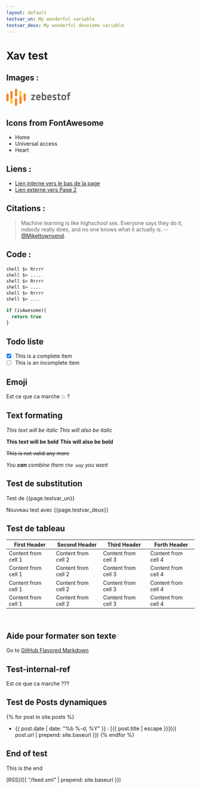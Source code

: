 ```yaml
---
layout: default
testvar_un: My wonderful variable
testvar_deux: My wonderful deuxieme variable
---
```


# Xav test

## Images : 

![zbo logo](images/logo.png)

## Icons from FontAwesome

  - <i class='fa fa-home'></i> Home
  - <i class='fa fa-universal-access'></i> Universal access
  - <i class='fa fa-heart'></i> Heart 

## Liens : 

- [Lien interne vers le bas de la page](#test-internal-ref)
- [Lien externe vers Page 2](pages/page2.html)

## Citations :

>Machine learning is like highschool sex. Everyone says they do it, nobody really does, and no one knows what it actually is.
>-- [@Mikettownsend](https://twitter.com/Mikettownsend/status/780453119238955008).

## Code : 

    shell $> Rrrrr
    shell $> ....
    shell $> Rrrrr
    shell $> ....
    shell $> Rrrrr
    shell $> ....

```javascript
if (isAwesome){
  return true
}
```
## Todo liste

- [x] This is a complete item
- [ ] This is an incomplete item

## Emoji 

Est ce que ca marche :boom: ?

## Text formating 

*This text will be italic*
_This will also be italic_

**This text will be bold**
__This will also be bold__

~~This is not valid any more~~

_You **can** combine them ```the way``` you want_


## Test de substitution 

Test de {{page.testvar_un}}

Nouveau test avec {{page.testvar_deux}}

## Test de tableau

First Header | Second Header | Third Header | Forth Header
------------ | ------------- | ------------ | -------------
Content from cell 1 | Content from cell 2 | Content from cell 3 | Content from cell 4
Content from cell 1 | Content from cell 2 | Content from cell 3 | Content from cell 4
Content from cell 1 | Content from cell 2 | Content from cell 3 | Content from cell 4
Content from cell 1 | Content from cell 2 | Content from cell 3 | Content from cell 4


&nbsp;

## Aide pour formater son texte 

Go to [GitHub Flavored Markdown](https://guides.github.com/features/mastering-markdown/)

## Test-internal-ref

Est ce que ca marche ???

## Test de Posts dynamiques 

{% for post in site.posts %}
- {{ post.date | date: "%b %-d, %Y" }} : [{{ post.title | escape }}]({{ post.url | prepend: site.baseurl }})
{% endfor %}

## End of test

This is the end

[RSS]({{ "/feed.xml" | prepend: site.baseurl }})

